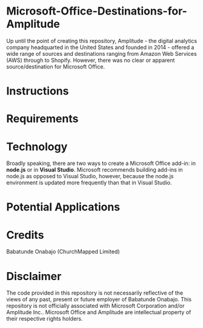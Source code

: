 # Microsoft-Office-Destinations-for-Amplitude
Up until the point of creating this repository, Amplitude - the digital analytics company headquarted in the United States and founded in 2014 - offered a wide range of sources and destinations ranging from Amazon Web Services (AWS) through to Shopify. However, there was no clear or apparent source/destination for Microsoft Office.  

# Instructions

# Requirements

# Technology
Broadly speaking, there are two ways to create a Microsoft Office add-in: in **node.js** or in **Visual Studio**. Microsoft recommends building add-ins in node.js as opposed to Visual Studio, however, because the node.js environment is updated more frequently than that in Visual Studio. 

# Potential Applications

# Credits
Babatunde Onabajo (ChurchMapped Limited)

# Disclaimer
The code provided in this repository is not necessarily reflective of the views of any past, present or future employer of Babatunde Onabajo. This repository is not officially associated with Microsoft Corporation and/or Amplitude Inc.. Microsoft Office and Amplitude are intellectual property of their respective rights holders. 

